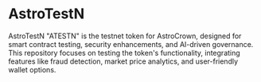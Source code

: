 # AstroTestN
AstroTestN "ATESTN" is the testnet token for AstroCrown, designed for smart contract testing, security enhancements, and AI-driven governance. This repository focuses on testing the token's functionality, integrating features like fraud detection, market price analytics, and user-friendly wallet options.
